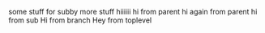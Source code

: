 some stuff for subby
more stuff
hiiiiii
hi from parent
hi again from parent
hi from sub
Hi from branch
Hey from toplevel
